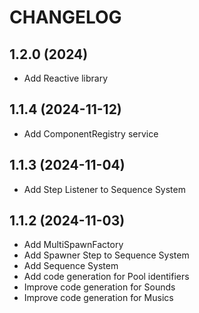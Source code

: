 # CHANGELOG

## 1.2.0 (2024)
- Add Reactive library

## 1.1.4 (2024-11-12)
- Add ComponentRegistry service

## 1.1.3 (2024-11-04)
- Add Step Listener to Sequence System

## 1.1.2 (2024-11-03)
- Add MultiSpawnFactory
- Add Spawner Step to Sequence System
- Add Sequence System
- Add code generation for Pool identifiers
- Improve code generation for Sounds
- Improve code generation for Musics